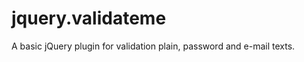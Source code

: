 jquery.validateme
=================

A basic jQuery plugin for validation plain, password and e-mail texts.
